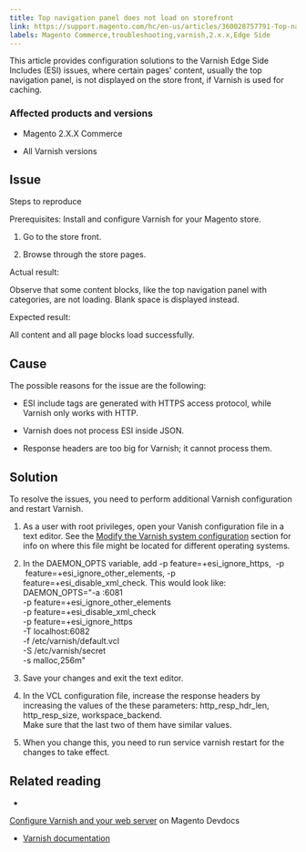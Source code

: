 ```yaml
---
title: Top navigation panel does not load on storefront
link: https://support.magento.com/hc/en-us/articles/360028757791-Top-navigation-panel-does-not-load-on-storefront
labels: Magento Commerce,troubleshooting,varnish,2.x.x,Edge Side
---
```


This article provides configuration solutions to the Varnish Edge Side Includes (ESI) issues, where certain pages' content, usually the top navigation panel, is not displayed on the store front, if Varnish is used for caching.

### Affected products and versions

* Magento 2.X.X Commerce

* All Varnish versions

## Issue

Steps to reproduce

Prerequisites: Install and configure Varnish for your Magento store.

1. Go to the store front.

1. Browse through the store pages.

Actual result:

Observe that some content blocks, like the top navigation panel with categories, are not loading. Blank space is displayed instead.

Expected result:

All content and all page blocks load successfully.

## Cause

The possible reasons for the issue are the following:

* ESI include tags are generated with HTTPS access protocol, while Varnish only works with HTTP.

* Varnish does not process ESI inside JSON.

* Response headers are too big for Varnish; it cannot process them.

## Solution

To resolve the issues, you need to perform additional Varnish configuration and restart Varnish.

1. As a user with root privileges, open your Vanish configuration file in a text editor. See the [Modify the Varnish system configuration](https://devdocs.magento.com/guides/v2.3/config-guide/varnish/config-varnish-configure.html#config-varnish-config-sysvcl) section for info on where this file might be located for different operating systems.

1. In the DAEMON\_OPTS variable, add -p feature=+esi\_ignore\_https,  -p  feature=+esi\_ignore\_other\_elements, -p feature=+esi\_disable\_xml\_check. This would look like:
DAEMON\_OPTS="-a :6081 \
-p feature=+esi\_ignore\_other\_elements \
-p feature=+esi\_disable\_xml\_check \
-p feature=+esi\_ignore\_https \
-T localhost:6082 \
-f /etc/varnish/default.vcl \
-S /etc/varnish/secret \
-s malloc,256m"

1. Save your changes and exit the text editor.

1. In the VCL configuration file, increase the response headers by increasing the values of the these parameters: http\_resp\_hdr\_len, http\_resp\_size, workspace\_backend.  
 Make sure that the last two of them have similar values.

10. When you change this, you need to run service varnish restart for the changes to take effect.

## Related reading

* 
[Configure Varnish and your web server](https://devdocs.magento.com/guides/v2.3/config-guide/varnish/config-varnish-configure.html#config-varnish-config-sysvcl) on Magento Devdocs

* [Varnish documentation](https://varnish-cache.org/docs/5.1/reference/index.html)



